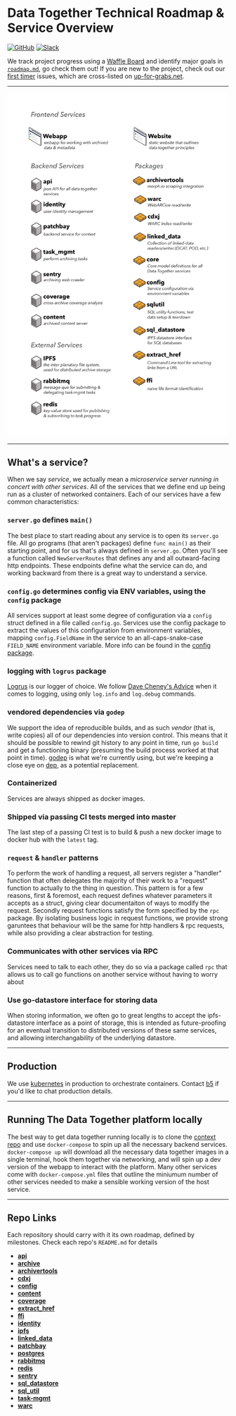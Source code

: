 # Data Together Technical Roadmap & Service Overview

[![GitHub](https://img.shields.io/badge/project-Data_Together-487b57.svg?style=flat-square)](http://github.com/datatogether)
[![Slack](https://img.shields.io/badge/slack-Archivers-b44e88.svg?style=flat-square)](https://archivers-slack.herokuapp.com/)

We track project progress using a [Waffle Board](https://waffle.io/datatogether/roadmap) and identify major goals in [`roadmap.md`](./docs/roadmap.md), go check them out! If you are new to the project, check out our [first timer](https://github.com/issues?q=is:open+org:datatogether+label:first-timers-only) issues, which are cross-listed on [up-for-grabs.net](http://up-for-grabs.net/#/names/data%20together).

** **

![services list](./diagrams/services-list.png)

** **
## What's a service?

When we say _service_, we actually mean a _microservice server running in concert with other services_. All of the services that we define end up being run as a cluster of networked containers. Each of our services have a few common characteristics:

### `server.go` defines `main()`
The best place to start reading about any service is to open its `server.go` file. All go programs (that aren't packages) define `func main()` as their starting point, and for us that's always defined in `server.go`. Often you'll see a function called `NewServerRoutes` that defines any and all outward-facing http endpoints. These endpoints define what the service can do, and working backward from there is a great way to understand a service.

### `config.go` determines config via ENV variables, using the `config` package
All services support at least some degree of configuration via a `config` struct defined in a file called `config.go`. Services use the config package to extract the values of this configuration from environment variables, mapping `config.FieldName` in the service to an all-caps-snake-case `FIELD_NAME` environment variable. More info can be found in the [config package](https://github.com/datatogether/config).

### logging with `logrus` package
[Logrus](https://github.com/sirupsen/logrus) is our logger of choice. We follow [Dave Cheney's Advice](https://dave.cheney.net/2015/11/05/lets-talk-about-logging) when it comes to logging, using only `log.info` and `log.debug` commands.

### vendored dependencies via `godep`
We support the idea of reproducible builds, and as such _vendor_ (that is, write copies) all of our dependencies into version control. This means that it should be possible to rewind git history to any point in time, run `go build` and get a functioning binary (presuming the build process worked at that point in time). [godep](https://github.com/tools/godep) is what we're currently using, but we're keeping a close eye on [dep](https://github.com/golang/dep), as a potential replacement.

### Containerized
Services are always shipped as docker images.

### Shipped via passing CI tests merged into master
The last step of a passing CI test is to build & push a new docker image to docker hub with the `latest` tag.

### `request` & `handler` patterns
To perform the work of handling a request, all servers register a "handler" function that often delegates the majority of their work to a "request" function to actually to the thing in question. This pattern is for a few reasons, first & foremost, each request defines whatever parameters it accepts as a struct, giving clear documentaiton of ways to modify the request. Secondly request functions satisfy the form specified by the `rpc` package. By isolating business logic in request functions, we provide strong garuntees that behaviour will be the same for http handlers & rpc requests, while also providing a clear abstraction for testing.

### Communicates with other services via RPC
Services need to talk to each other, they do so via a package called `rpc` that allows us to call go functions on another service without having to worry about

### Use go-datastore interface for storing data
When storing information, we often go to great lengths to accept the ipfs-datastore interface as a point of storage, this is intended as future-proofing for an eventual transition to distributed versions of these same services, and allowing interchangability of the underlying datastore.


** ** 
## Production

We use [kubernetes](https://kubernetes.io) in production to orchestrate containers. Contact [b5](https://github.com/b5) if you'd like to chat production details.


** **
## Running The Data Together platform locally

The best way to get data together running locally is to clone the [context repo](https://github.com/datatogether/context) and use `docker-compose` to spin up all the necessary backend services. `docker-compose up` will download all the necessary data together images in a single terminal, hook them together via networking, and will spin up a dev version of the webapp to interact with the platform. Many other services come with `docker-compose.yml` files that outline the miniumum number of other services needed to make a sensible working version of the host service.


** **
## Repo Links
Each repository should carry with it its own roadmap, defined by milestones. Check each repo's `README.md` for details

* [**api**](https://github.com/datatogether/api)
* [**archive**](https://github.com/datatogether/archive)
* [**archivertools**](https://github.com/datatogether/archivertools)
* [**cdxj**](https://github.com/datatogether/cdxj)
* [**config**](https://github.com/datatogether/config)
* [**content**](https://github.com/datatogether/content)
* [**coverage**](https://github.com/datatogether/coverage)
* [**extract_href**](https://github.com/datatogether/extract_href)
* [**ffi**](https://github.com/datatogether/ffi)
* [**identity**](https://github.com/datatogether/identity)
* [**ipfs**](https://github.com/ipfs/go-ipfs)
* [**linked_data**](https://github.com/datatogether/linked_data)
* [**patchbay**](https://github.com/datatogether/patchbay)
* [**postgres**](https://github.com/postgres/postgres)
* [**rabbitmq**](https://github.com/rabbitmq/rabbitmq-server)
* [**redis**](https://github.com/antirez/redis)
* [**sentry**](https://github.com/datatogether/sentry)
* [**sql_datastore**](https://github.com/datatogether/sql_datastore)
* [**sql_util**](https://github.com/datatogether/sql_util)
* [**task-mgmt**](https://github.com/datatogether/task-mgmt)
* [**warc**](https://github.com/datatogether/warc)
